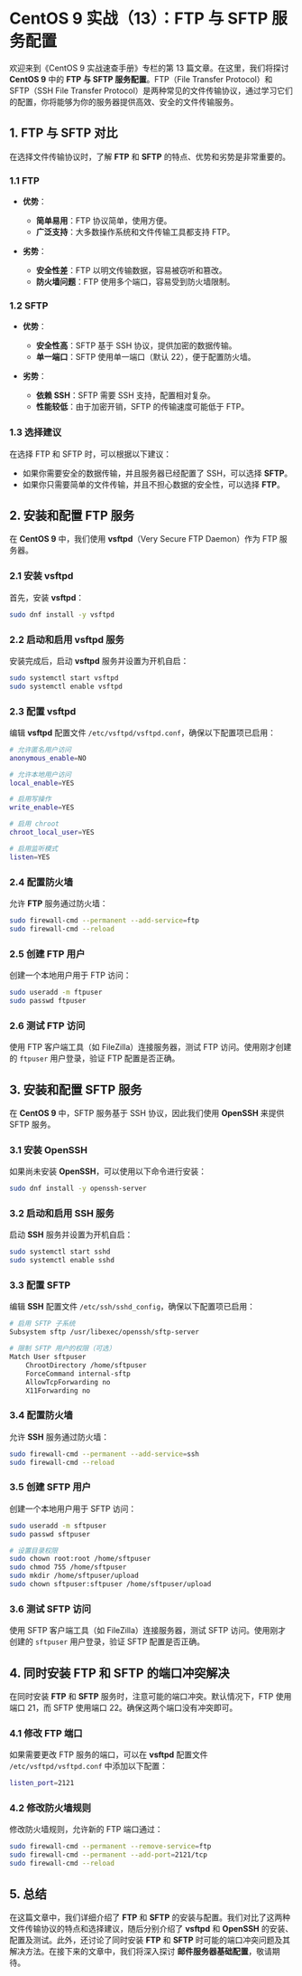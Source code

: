 # CentOS 9 实战（13）：FTP 与 SFTP 服务配置

欢迎来到《CentOS 9 实战速查手册》专栏的第 13 篇文章。在这里，我们将探讨 **CentOS 9** 中的 **FTP 与 SFTP 服务配置**。FTP（File Transfer Protocol）和 SFTP（SSH File Transfer Protocol）是两种常见的文件传输协议，通过学习它们的配置，你将能够为你的服务器提供高效、安全的文件传输服务。

## 1. FTP 与 SFTP 对比

在选择文件传输协议时，了解 **FTP** 和 **SFTP** 的特点、优势和劣势是非常重要的。

### 1.1 FTP

- **优势**：
  - **简单易用**：FTP 协议简单，使用方便。
  - **广泛支持**：大多数操作系统和文件传输工具都支持 FTP。

- **劣势**：
  - **安全性差**：FTP 以明文传输数据，容易被窃听和篡改。
  - **防火墙问题**：FTP 使用多个端口，容易受到防火墙限制。

### 1.2 SFTP

- **优势**：
  - **安全性高**：SFTP 基于 SSH 协议，提供加密的数据传输。
  - **单一端口**：SFTP 使用单一端口（默认 22），便于配置防火墙。

- **劣势**：
  - **依赖 SSH**：SFTP 需要 SSH 支持，配置相对复杂。
  - **性能较低**：由于加密开销，SFTP 的传输速度可能低于 FTP。

### 1.3 选择建议

在选择 FTP 和 SFTP 时，可以根据以下建议：

- 如果你需要安全的数据传输，并且服务器已经配置了 SSH，可以选择 **SFTP**。
- 如果你只需要简单的文件传输，并且不担心数据的安全性，可以选择 **FTP**。

## 2. 安装和配置 FTP 服务

在 **CentOS 9** 中，我们使用 **vsftpd**（Very Secure FTP Daemon）作为 FTP 服务器。

### 2.1 安装 vsftpd

首先，安装 **vsftpd**：

```sh
sudo dnf install -y vsftpd
```

### 2.2 启动和启用 vsftpd 服务

安装完成后，启动 **vsftpd** 服务并设置为开机自启：

```sh
sudo systemctl start vsftpd
sudo systemctl enable vsftpd
```

### 2.3 配置 vsftpd

编辑 **vsftpd** 配置文件 `/etc/vsftpd/vsftpd.conf`，确保以下配置项已启用：

```sh
# 允许匿名用户访问
anonymous_enable=NO

# 允许本地用户访问
local_enable=YES

# 启用写操作
write_enable=YES

# 启用 chroot
chroot_local_user=YES

# 启用监听模式
listen=YES
```

### 2.4 配置防火墙

允许 **FTP** 服务通过防火墙：

```sh
sudo firewall-cmd --permanent --add-service=ftp
sudo firewall-cmd --reload
```

### 2.5 创建 FTP 用户

创建一个本地用户用于 FTP 访问：

```sh
sudo useradd -m ftpuser
sudo passwd ftpuser
```

### 2.6 测试 FTP 访问

使用 FTP 客户端工具（如 FileZilla）连接服务器，测试 FTP 访问。使用刚才创建的 `ftpuser` 用户登录，验证 FTP 配置是否正确。

## 3. 安装和配置 SFTP 服务

在 **CentOS 9** 中，SFTP 服务基于 SSH 协议，因此我们使用 **OpenSSH** 来提供 SFTP 服务。

### 3.1 安装 OpenSSH

如果尚未安装 **OpenSSH**，可以使用以下命令进行安装：

```sh
sudo dnf install -y openssh-server
```

### 3.2 启动和启用 SSH 服务

启动 **SSH** 服务并设置为开机自启：

```sh
sudo systemctl start sshd
sudo systemctl enable sshd
```

### 3.3 配置 SFTP

编辑 **SSH** 配置文件 `/etc/ssh/sshd_config`，确保以下配置项已启用：

```sh
# 启用 SFTP 子系统
Subsystem sftp /usr/libexec/openssh/sftp-server

# 限制 SFTP 用户的权限（可选）
Match User sftpuser
    ChrootDirectory /home/sftpuser
    ForceCommand internal-sftp
    AllowTcpForwarding no
    X11Forwarding no
```

### 3.4 配置防火墙

允许 **SSH** 服务通过防火墙：

```sh
sudo firewall-cmd --permanent --add-service=ssh
sudo firewall-cmd --reload
```

### 3.5 创建 SFTP 用户

创建一个本地用户用于 SFTP 访问：

```sh
sudo useradd -m sftpuser
sudo passwd sftpuser

# 设置目录权限
sudo chown root:root /home/sftpuser
sudo chmod 755 /home/sftpuser
sudo mkdir /home/sftpuser/upload
sudo chown sftpuser:sftpuser /home/sftpuser/upload
```

### 3.6 测试 SFTP 访问

使用 SFTP 客户端工具（如 FileZilla）连接服务器，测试 SFTP 访问。使用刚才创建的 `sftpuser` 用户登录，验证 SFTP 配置是否正确。

## 4. 同时安装 FTP 和 SFTP 的端口冲突解决

在同时安装 **FTP** 和 **SFTP** 服务时，注意可能的端口冲突。默认情况下，FTP 使用端口 21，而 SFTP 使用端口 22。确保这两个端口没有冲突即可。

### 4.1 修改 FTP 端口

如果需要更改 FTP 服务的端口，可以在 **vsftpd** 配置文件 `/etc/vsftpd/vsftpd.conf` 中添加以下配置：

```sh
listen_port=2121
```

### 4.2 修改防火墙规则

修改防火墙规则，允许新的 FTP 端口通过：

```sh
sudo firewall-cmd --permanent --remove-service=ftp
sudo firewall-cmd --permanent --add-port=2121/tcp
sudo firewall-cmd --reload
```

## 5. 总结

在这篇文章中，我们详细介绍了 **FTP** 和 **SFTP** 的安装与配置。我们对比了这两种文件传输协议的特点和选择建议，随后分别介绍了 **vsftpd** 和 **OpenSSH** 的安装、配置及测试。此外，还讨论了同时安装 **FTP** 和 **SFTP** 时可能的端口冲突问题及其解决方法。在接下来的文章中，我们将深入探讨 **邮件服务器基础配置**，敬请期待。
